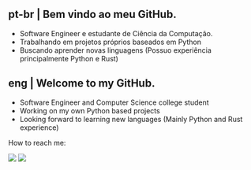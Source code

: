 ## pt-br | Bem vindo ao meu GitHub.
 - Software Engineer e estudante de Ciência da Computação.  
 - Trabalhando em projetos próprios baseados em Python  
 - Buscando aprender novas linguagens (Possuo experiência principalmente Python e Rust)

## eng | Welcome to my GitHub.
 - Software Engineer and Computer Science college student    
 - Working on my own Python based projects    
 - Looking forward to learning new languages (Mainly Python and Rust experience)

How to reach me:
<div align="left">
  <a href="https://www.linkedin.com/in/paulo-ricardo-sv1/" target="_blank" ><img src="https://img.shields.io/badge/LinkedIn-0077B5?style=for-the-badge&logo=linkedin&logoColor=white" target="_blank"></a>
  <a href="mailto:plricardo504@gmai.com" target="_blank" ><img src="https://img.shields.io/badge/Gmail-D14836?style=for-the-badge&logo=gmail&logoColor=white" target="_blank"></a>
   <div/>
 
 

